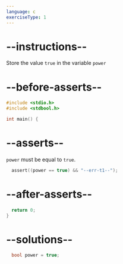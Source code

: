 ```yaml
---
language: c
exerciseType: 1
---
```


# --instructions--

Store the value `true` in the variable `power`

# --before-asserts--

```c
#include <stdio.h>
#include <stdbool.h>

int main() {
```

# --asserts--

`power` must be equal to `true`.

```c
  assert((power == true) && "--err-t1--");
```

# --after-asserts--

```c
  return 0;
}
```

# --solutions--

```c
  bool power = true;
```
